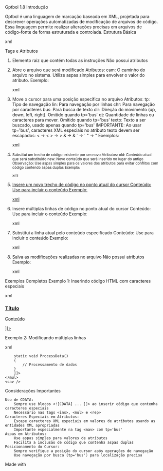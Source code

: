 Gptbol 1.8
Introdução

Gptbol é uma linguagem de marcação baseada em XML, projetada para descrever operações automatizadas de modificação de arquivos de código. Essa linguagem permite realizar alterações precisas em arquivos de código-fonte de forma estruturada e controlada.
Estrutura Básica

xml

<Gptbol>
    <!-- Todas as instruções são encapsuladas dentro da tag <Gptbol> -->
    <abr cam='caminho_do_arquivo' />
    <nav tp='lin' dir='down' qt='4' />
    <mul>
        <![CDATA[
        Console.WriteLine("Linha 1 de múltiplas linhas");
        Console.WriteLine("Linha 2 de múltiplas linhas");
        Console.WriteLine("Linha 3 de múltiplas linhas");
        ]]>
    </mul>
    <sav />
</Gptbol>

Tags e Atributos
1. <Gptbol>

    Elemento raiz que contém todas as instruções
    Não possui atributos

2. <abr cam='caminho_do_arquivo' />

    Abre o arquivo que será modificado
    Atributos:
        cam: O caminho do arquivo no sistema. Utilize aspas simples para envolver o valor do atributo.
    Exemplo:

    xml

    <abr cam='c:\projetos\exemplo.py' />

3. <nav tp='...' dir='...' qt='N' />

    Move o cursor para uma posição específica no arquivo
    Atributos:
        tp: Tipo de navegação
            lin: Para navegação por linhas
            chr: Para navegação por caracteres
            bus: Para busca de texto
        dir: Direção do movimento (up, down, left, right). Omitido quando tp='bus'
        qt: Quantidade de linhas ou caracteres para mover. Omitido quando tp='bus'
        texto: Texto a ser buscado, usado apenas quando tp='bus'
    IMPORTANTE: Ao usar tp='bus', caracteres XML especiais no atributo texto devem ser escapados:
        < → &lt;
        > → &gt;
        & → &amp;
        ' → &apos;
        " → &quot;
    Exemplos:

    xml

    <nav tp='lin' dir='down' qt='4' />
    <nav tp='bus' texto='&lt;!-- Comentário HTML --&gt;' />

4. <sub old='...' new='...' />

    Substitui um trecho de código existente por um novo
    Atributos:
        old: Conteúdo atual que será substituído
        new: Novo conteúdo que será inserido no lugar do antigo
    Observação: Use aspas simples para os valores dos atributos para evitar conflitos com código contendo aspas duplas
    Exemplo:

    xml

    <sub old='x+1' new='x-1' />

5. <ins>

    Insere um novo trecho de código no ponto atual do cursor
    Conteúdo: Use <![CDATA[ ... ]]> para incluir o conteúdo
    Exemplo:

    xml

    <ins>
      <![CDATA[
      Console.WriteLine("Novo código inserido aqui.");
      ]]>
    </ins>

6. <mul>

    Insere múltiplas linhas de código no ponto atual do cursor
    Conteúdo: Use <![CDATA[ ... ]]> para incluir o conteúdo
    Exemplo:

    xml

    <mul>
      <![CDATA[
      Console.WriteLine("Linha 1 de várias linhas");
      Console.WriteLine("Linha 2 de várias linhas");
      Console.WriteLine("Linha 3 de várias linhas");
      ]]>
    </mul>

7. <rep>

    Substitui a linha atual pelo conteúdo especificado
    Conteúdo: Use <![CDATA[ ... ]]> para incluir o conteúdo
    Exemplo:

    xml

    <rep>
      <![CDATA[
      txHost.Text = this.MeuIni.ReadString(ftpAtu, "host", "");
      ]]>
    </rep>

8. <sav />

    Salva as modificações realizadas no arquivo
    Não possui atributos
    Exemplo:

    xml

    <sav />

Exemplos Completos
Exemplo 1: Inserindo código HTML com caracteres especiais

xml

<Gptbol>
    <abr cam='C:\projeto\index.html' />
    <nav tp='bus' texto='&lt;!-- Inserir aqui --&gt;' />
    <ins>
        <![CDATA[
        <div class="novo-elemento">
            <h1>Título</h1>
            <p>Conteúdo</p>
        </div>
        ]]>
    </ins>
    <sav />
</Gptbol>

Exemplo 2: Modificando múltiplas linhas

xml

<Gptbol>
    <abr cam='c:\projeto\Program.cs' />
    <nav tp='bus' texto='class Program' />
    <mul>
        <![CDATA[
        static void Main(string[] args)
        {
            Console.WriteLine("Hello World!");
            ProcessData();
        }
        
        static void ProcessData()
        {
            // Processamento de dados
        }
        ]]>
    </mul>
    <sav />
</Gptbol>

Considerações Importantes

    Uso de CDATA:
        Sempre use blocos <![CDATA[ ... ]]> ao inserir código que contenha caracteres especiais
        Necessário nas tags <ins>, <mul> e <rep>
    Caracteres Especiais em Atributos:
        Escape caracteres XML especiais em valores de atributos usando as entidades XML apropriadas
        Importante especialmente na tag <nav> com tp='bus'
    Aspas em Atributos:
        Use aspas simples para valores de atributos
        Facilita a inclusão de código que contenha aspas duplas
    Posicionamento do Cursor:
        Sempre verifique a posição do cursor após operações de navegação
        Use navegação por busca (tp='bus') para localização precisa

Made with
